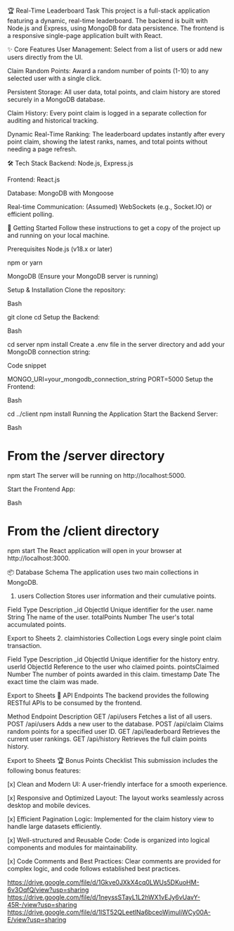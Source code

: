 🏆 Real-Time Leaderboard Task
This project is a full-stack application featuring a dynamic, real-time leaderboard. The backend is built with Node.js and Express, using MongoDB for data persistence. The frontend is a responsive single-page application built with React.

✨ Core Features
User Management: Select from a list of users or add new users directly from the UI.

Claim Random Points: Award a random number of points (1-10) to any selected user with a single click.

Persistent Storage: All user data, total points, and claim history are stored securely in a MongoDB database.

Claim History: Every point claim is logged in a separate collection for auditing and historical tracking.

Dynamic Real-Time Ranking: The leaderboard updates instantly after every point claim, showing the latest ranks, names, and total points without needing a page refresh.

🛠️ Tech Stack
Backend: Node.js, Express.js

Frontend: React.js

Database: MongoDB with Mongoose

Real-time Communication: (Assumed) WebSockets (e.g., Socket.IO) or efficient polling.

🚀 Getting Started
Follow these instructions to get a copy of the project up and running on your local machine.

Prerequisites
Node.js (v18.x or later)

npm or yarn

MongoDB (Ensure your MongoDB server is running)

Setup & Installation
Clone the repository:

Bash

git clone <your-repository-link>
cd <repository-name>
Setup the Backend:

Bash

cd server
npm install
Create a .env file in the server directory and add your MongoDB connection string:

Code snippet

MONGO_URI=your_mongodb_connection_string
PORT=5000
Setup the Frontend:

Bash

cd ../client
npm install
Running the Application
Start the Backend Server:

Bash

# From the /server directory
npm start
The server will be running on http://localhost:5000.

Start the Frontend App:

Bash

# From the /client directory
npm start
The React application will open in your browser at http://localhost:3000.

📦 Database Schema
The application uses two main collections in MongoDB.

1. users Collection
Stores user information and their cumulative points.

Field	Type	Description
_id	ObjectId	Unique identifier for the user.
name	String	The name of the user.
totalPoints	Number	The user's total accumulated points.

Export to Sheets
2. claimhistories Collection
Logs every single point claim transaction.

Field	Type	Description
_id	ObjectId	Unique identifier for the history entry.
userId	ObjectId	Reference to the user who claimed points.
pointsClaimed	Number	The number of points awarded in this claim.
timestamp	Date	The exact time the claim was made.

Export to Sheets
🔌 API Endpoints
The backend provides the following RESTful APIs to be consumed by the frontend.

Method	Endpoint	Description
GET	/api/users	Fetches a list of all users.
POST	/api/users	Adds a new user to the database.
POST	/api/claim	Claims random points for a specified user ID.
GET	/api/leaderboard	Retrieves the current user rankings.
GET	/api/history	Retrieves the full claim points history.

Export to Sheets
🏆 Bonus Points Checklist
This submission includes the following bonus features:

[x] Clean and Modern UI: A user-friendly interface for a smooth experience.

[x] Responsive and Optimized Layout: The layout works seamlessly across desktop and mobile devices.

[x] Efficient Pagination Logic: Implemented for the claim history view to handle large datasets efficiently.

[x] Well-structured and Reusable Code: Code is organized into logical components and modules for maintainability.

[x] Code Comments and Best Practices: Clear comments are provided for complex logic, and code follows established best practices.

https://drive.google.com/file/d/1Gkve0JXkX4cq0LWUs5DKuoHM-6v3OqfQ/view?usp=sharing
https://drive.google.com/file/d/1neyssSTayL1L2hWX1vEJy6vUavY-45R-/view?usp=sharing
https://drive.google.com/file/d/1lST52QLeetlNa6bceoWjmuliWCy00A-E/view?usp=sharing
